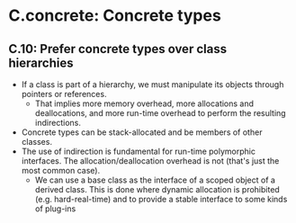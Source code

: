 
# C.concrete: Concrete types

## C.10: Prefer concrete types over class hierarchies
- If a class is part of a hierarchy, we must manipulate its objects through pointers or references.
  - That implies more memory overhead, more allocations and deallocations, and more run-time overhead to perform the resulting indirections.
- Concrete types can be stack-allocated and be members of other classes.
- The use of indirection is fundamental for run-time polymorphic interfaces. The allocation/deallocation overhead is not (that's just the most common case).
  - We can use a base class as the interface of a scoped object of a derived class. This is done where dynamic allocation is prohibited (e.g. hard-real-time) and to provide a stable interface to some kinds of plug-ins

